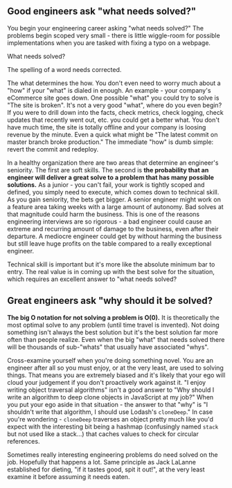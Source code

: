 ## Good engineers ask "what needs solved?"

You begin your engineering career asking "what needs solved?" The problems begin scoped very small - there is little wiggle-room for possible implementations when you are tasked with fixing a typo on a webpage.

What needs solved?

The spelling of a word needs corrected.

The what determines the how. You don't even need to worry much about a "how" if your "what" is dialed in enough. An example - your company's eCommerce site goes down. One possible "what" you could try to solve is "The site is broken". It's not a very good "what", where do you even begin? If you were to drill down into the facts, check metrics, check logging, check updates that recently went out, etc. you could get a better what. You don't have much time, the site is totally offline and your company is loosing revenue by the minute. Even a quick what might be "The latest commit on master branch broke production." The immediate "how" is dumb simple: revert the commit and redeploy.

In a healthy organization there are two areas that determine an engineer's seniority. The first are soft skills. The second is **the probability that an engineer will deliver a great solve to a problem that has many possible solutions.** As a junior - you can't fail, your work is tightly scoped and defined, you simply need to execute, which comes down to technical skill. As you gain seniority, the bets get bigger. A senior engineer might work on a feature area taking weeks with a large amount of autonomy. Bad solves at that magnitude could harm the business. This is one of the reasons engineering interviews are so rigorous - a bad engineer could cause an extreme and recurring amount of damage to the business, even after their departure. A mediocre engineer could get by without harming the business but still leave huge profits on the table compared to a really exceptional engineer.

Technical skill is important but it's more like the absolute minimum bar to entry. The real value is in coming up with the best solve for the situation, which requires an excellent answer to "what needs solved?

## Great engineers ask "why should it be solved?

**The big O notation for not solving a problem is O(0).** It is theoretically the most optimal solve to any problem (until time travel is invented). Not doing something isn't always the best solution but it's the best solution far more often than people realize. Even when the big "what" that needs solved there will be thousands of sub-"whats" that usually have associated "whys".

Cross-examine yourself when you're doing something novel. You are an engineer after all so you must enjoy, or at the very least, are used to solving things. That means you are extremely biased and it's likely that your ego will cloud your judgement if you don't proactively work against it. "I enjoy writing object traversal algorithms" isn't a good answer to "Why should I write an algorithm to deep clone objects in JavaScript at my job?" When you put your ego aside in that situation - the answer to that "why" is "I shouldn't write that algorithm, I should use Lodash's `cloneDeep`." In case you're wondering - `cloneDeep` traverses an object pretty much like you'd expect with the interesting bit being a hashmap (confusingly named `stack` but not used like a stack...) that caches values to check for circular references.

Sometimes really interesting engineering problems do need solved on the job. Hopefully that happens a lot. Same principle as Jack LaLanne established for dieting, "if it tastes good, spit it out!", at the very least examine it before assuming it needs eaten.
